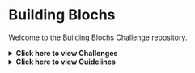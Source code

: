 # Building Blochs

Welcome to the Building Blochs Challenge repository. 

<details>
<summary><b>Click here to view Challenges</b></summary>
<ol>
<li>Quantum KNN Classifier for MNIST digits classification</li>
<li>Quantum Compiler Challenge</li>
<li>Bond angles of ethane conformers</li>
</ol>

</details>

<details>
<summary><b>Click here to view Guidelines</b></summary>

Participants can fork this repository into their system and upload the solutions in a separate Jupyter Notebook. Finally they can create a pull request for submission.

</details>
